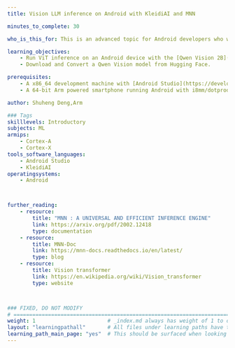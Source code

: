 ```yaml
---
title: Vision LLM inference on Android with KleidiAI and MNN

minutes_to_complete: 30

who_is_this_for: This is an advanced topic for Android developers who want to efficiently run Vision-Transformer (ViT) on an Android device.

learning_objectives:
    - Run ViT inference on an Android device with the [Qwen Vision 2B](https://huggingface.co/Qwen/Qwen2-VL-2B-Instruct) model using the MNN inference framework.
    - Download and Convert a Qwen Vision model from Hugging Face.

prerequisites:
    - A x86_64 development machine with [Android Studio](https://developer.android.com/studio) installed.
    - A 64-bit Arm powered smartphone running Android with i8mm/dotprod supported.

author: Shuheng Deng,Arm

### Tags
skilllevels: Introductory
subjects: ML
armips:
    - Cortex-A
    - Cortex-X
tools_software_languages:
    - Android Studio
    - KleidiAI
operatingsystems:
    - Android



further_reading:
    - resource:
        title: "MNN : A UNIVERSAL AND EFFICIENT INFERENCE ENGINE"
        link: https://arxiv.org/pdf/2002.12418
        type: documentation
    - resource:
        title: MNN-Doc
        link: https://mnn-docs.readthedocs.io/en/latest/
        type: blog
    - resource:
        title: Vision transformer
        link: https://en.wikipedia.org/wiki/Vision_transformer
        type: website



### FIXED, DO NOT MODIFY
# ================================================================================
weight: 1                       # _index.md always has weight of 1 to order correctly
layout: "learningpathall"       # All files under learning paths have this same wrapper
learning_path_main_page: "yes"  # This should be surfaced when looking for related content. Only set for _index.md of learning path content.
---
```


